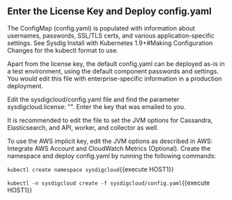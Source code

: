 ## Enter the License Key and Deploy config.yaml 

The ConfigMap (config.yaml) is populated with information about usernames, passwords, SSL/TLS certs, and various application-specific settings. 
See Sysdig Install with Kubernetes 1.9+#Making Configuration Changes for the kubectl format to use. 

Apart from the license key, the default config.yaml can be deployed as-is in a test environment, using the default component passwords and settings. 
You would edit this file with enterprise-specific information in a production deployment. 

Edit the sysdigcloud/config.yaml file and find the parameter  sysdigcloud.license: "". 
Enter the key that was emailed to you. 

It is recommended to edit the file to set the JVM options for Cassandra, Elasticsearch, and API, worker, and collector as well.  

To use the AWS implicit key, edit the JVM options as described in AWS: Integrate AWS Account and CloudWatch Metrics (Optional). 
Create the namespace and deploy config.yaml by running the following commands: 

`kubectl create namespace sysdigcloud`{{execute HOST1}}

`kubectl -n sysdigcloud create -f sysdigcloud/config.yaml`{{execute HOST1}}
